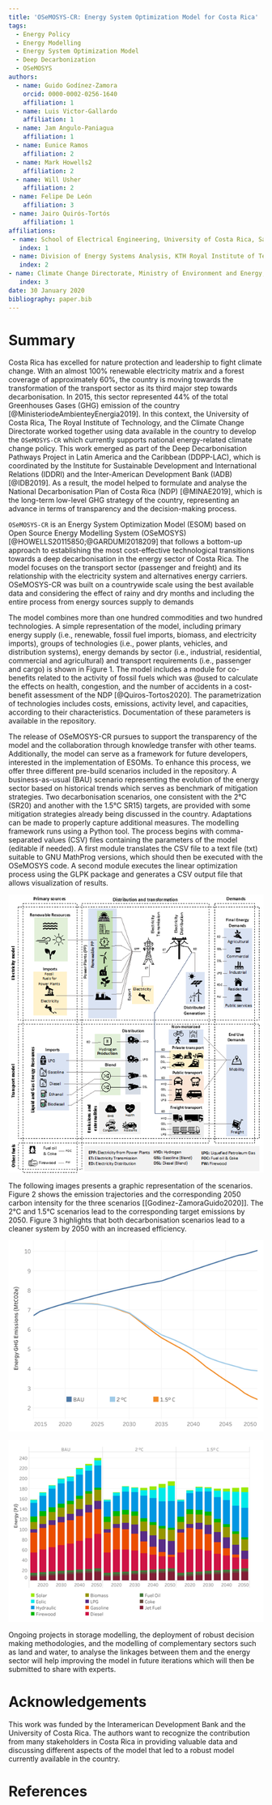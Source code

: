 ```yaml
---
title: 'OSeMOSYS-CR: Energy System Optimization Model for Costa Rica'
tags:
  - Energy Policy
  - Energy Modelling
  - Energy System Optimization Model
  - Deep Decarbonization
  - OSeMOSYS
authors:
  - name: Guido Godínez-Zamora
    orcid: 0000-0002-0256-1640
    affiliation: 1
  - name: Luis Victor-Gallardo
    affiliation: 1
  - name: Jam Angulo-Paniagua
    affiliation: 1
  - name: Eunice Ramos
    affiliation: 2
  - name: Mark Howells2
    affiliation: 2
  - name: Will Usher
    affiliation: 2
 - name: Felipe De León
    affiliation: 3
 - name: Jairo Quirós-Tortós
    affiliation: 1
affiliations:
 - name: School of Electrical Engineering, University of Costa Rica, San José, Costa Rica
   index: 1
 - name: Division of Energy Systems Analysis, KTH Royal Institute of Technology, Stockholm, Sweden.
   index: 2
- name: Climate Change Directorate, Ministry of Environment and Energy, San José, Costa Rica.
   index: 3
date: 30 January 2020
bibliography: paper.bib
---
```


# Summary

Costa Rica has excelled for nature protection and leadership to fight climate change. With an almost 100% renewable electricity matrix and a forest coverage of approximately 60%, the country is moving towards the transformation of the transport sector as its third major step towards decarbonisation. In 2015, this sector represented 44% of the total Greenhouses Gases (GHG) emission of the country [@MinisteriodeAmbienteyEnergia2019]. 
In this context, the University of Costa Rica, The Royal Institute of Technology, and the Climate Change Directorate worked together using data available in the country to develop the ``OSeMOSYS-CR`` which currently supports national energy-related climate change policy. This work emerged as part of the Deep Decarbonisation Pathways Project in Latin America and the Caribbean (DDPP-LAC), which is coordinated by the Institute for Sustainable Development and International Relations (IDDRI) and the Inter-American Development Bank (IADB) [@IDB2019]. 
As a result, the model helped to formulate and analyse the National Decarbonisation Plan of Costa Rica (NDP) [@MINAE2019], 
which is the long-term low-level GHG strategy of the country, representing an advance in terms of transparency and the decision-making process.


``OSeMOSYS-CR`` is an Energy System Optimization Model (ESOM) based on Open Source Energy Modelling System (OSeMOSYS) [@HOWELLS20115850;@GARDUMI2018209] that follows a bottom-up approach to establishing the most cost-effective technological transitions towards a deep decarbonisation in the energy sector of Costa Rica. The model focuses on the transport sector (passenger and freight) 
and its relationship with the electricity system and alternatives energy carriers. OSeMOSYS-CR was built on a countrywide scale using the best available data and considering the effect of rainy and dry months and including the entire process from energy sources supply to demands

The model combines more than one hundred commodities and two hundred technologies. A simple representation of the model, including primary energy supply (i.e., renewable, fossil fuel imports, biomass, and electricity imports), groups of technologies (i.e., power plants, vehicles, and distribution systems), energy demands by sector (i.e., industrial, residential, commercial and agricultural) and transport requirements (i.e., passenger and cargo) is shown in Figure 1. The model includes a module for co-benefits related to the activity of fossil fuels which was @used to calculate the effects on health, congestion, and the number of accidents in a cost-benefit assessment of the NDP [@Quiros-Tortos2020]. The parametrization of technologies includes costs, emissions, 
activity level, and capacities, according to their characteristics. Documentation of these parameters is available in the repository.  

The release of OSeMOSYS-CR pursues to support the transparency of the model and the collaboration through knowledge transfer with other teams. Additionally, the model can serve as a framework for future developers, interested in the implementation of ESOMs. To enhance this process, we offer three different pre-build scenarios included in the repository. A business-as-usual (BAU) scenario representing the evolution of the energy sector based on historical trends which serves as benchmark of mitigation strategies. Two decarbonisation scenarios, one consistent with the 2°C (SR20) and another with the 1.5°C SR15) targets, are provided with some mitigation strategies already being discussed in the country. Adaptations can be made to properly capture additional measures. The modelling framework runs using a Python tool. The process begins with comma-separated values (CSV) files containing the parameters of the model (editable if needed). A first module translates the CSV file to a text file (txt) suitable to GNU MathProg versions, which should then be executed with the OSeMOSYS code. A second module executes the linear optimization process using the GLPK package and generates a CSV output file that allows visualization of results.


![Simple reference energy system for OSeMOSYS-CR model.](SimpleModel.png)

The following images presents a graphic representation of the scenarios. Figure 2 shows the emission trajectories and the corresponding 2050 carbon intensity for the three scenarios [[Godinez-ZamoraGuido2020]]. The 2°C and 1.5°C scenarios lead to the corresponding target emissions by 2050. Figure 3 highlights that both decarbonisation scenarios lead to a cleaner system by 2050 with an increased efficiency.


![Emission trajectories for the BAU, SR20 and SR15 scenarios.](CO2_emissions.png)

![Emission trajectories for the BAU, SR20 and SR15 scenarios.](energy.png)

Ongoing projects in storage modelling, the deployment of robust decision making methodologies, and the modelling of complementary sectors such as land and water, to analyse the linkages between them and the energy sector will help improving the model in future iterations which will then be submitted to share with experts.


# Acknowledgements

This work was funded by the Interamerican Development Bank and the University of Costa Rica. The authors want to recognize the contribution from many stakeholders in Costa Rica in providing valuable data and discussing different aspects of the model that led to a robust model currently available in the country.

# References
